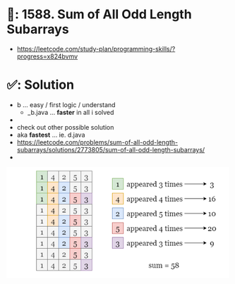 # 📄: 1588. Sum of All Odd Length Subarrays

- https://leetcode.com/study-plan/programming-skills/?progress=x824bvmv

# ✅: Solution

- b ... easy / first logic / understand
  - _b.java ... **faster** in all i solved
-
- check out other possible solution
- aka **fastest** ... ie. d.java
- https://leetcode.com/problems/sum-of-all-odd-length-subarrays/solutions/2773805/sum-of-all-odd-length-subarrays/
-

![fastest logic Image](./image.png)
